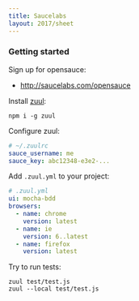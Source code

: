 ```yaml
---
title: Saucelabs
layout: 2017/sheet
---
```


### Getting started

Sign up for opensauce:


- http://saucelabs.com/opensauce

Install [zuul](https://npmjs.com/package/zuul):

```
npm i -g zuul
```

Configure zuul:

```yml
# ~/.zuulrc
sauce_username: me
sauce_key: abc12348-e3e2-...
```

Add `.zuul.yml` to your project:

```yml
# .zuul.yml
ui: mocha-bdd
browsers:
  - name: chrome
    version: latest
  - name: ie
    version: 6..latest
  - name: firefox
    version: latest
```

Try to run tests:

```
zuul test/test.js
zuul --local test/test.js
```
